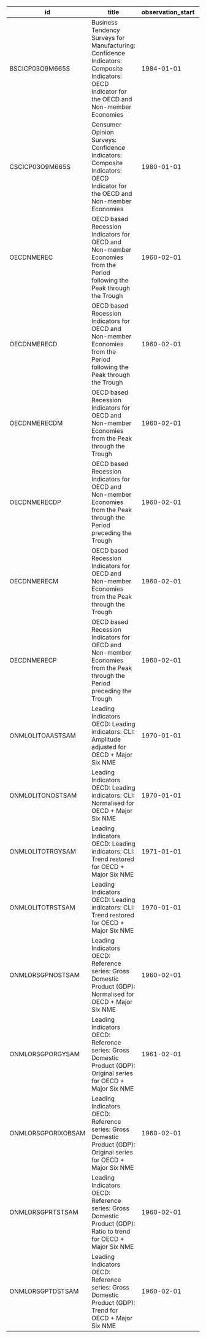 | id                 | title                                                                                                                                          | observation_start   | observation_end   |
|--------------------|------------------------------------------------------------------------------------------------------------------------------------------------|---------------------|-------------------|
| BSCICP03O9M665S    | Business Tendency Surveys for Manufacturing: Confidence Indicators: Composite Indicators: OECD Indicator for the OECD and Non-member Economies | 1984-01-01          | 2022-09-01        |
| CSCICP03O9M665S    | Consumer Opinion Surveys: Confidence Indicators: Composite Indicators: OECD Indicator for the OECD and Non-member Economies                    | 1980-01-01          | 2022-09-01        |
| OECDNMEREC         | OECD based Recession Indicators for OECD and Non-member Economies from the Period following the Peak through the Trough                        | 1960-02-01          | 2022-01-01        |
| OECDNMERECD        | OECD based Recession Indicators for OECD and Non-member Economies from the Period following the Peak through the Trough                        | 1960-02-01          | 2022-01-31        |
| OECDNMERECDM       | OECD based Recession Indicators for OECD and Non-member Economies from the Peak through the Trough                                             | 1960-02-01          | 2022-01-31        |
| OECDNMERECDP       | OECD based Recession Indicators for OECD and Non-member Economies from the Peak through the Period preceding the Trough                        | 1960-02-01          | 2022-01-31        |
| OECDNMERECM        | OECD based Recession Indicators for OECD and Non-member Economies from the Peak through the Trough                                             | 1960-02-01          | 2022-01-01        |
| OECDNMERECP        | OECD based Recession Indicators for OECD and Non-member Economies from the Peak through the Period preceding the Trough                        | 1960-02-01          | 2022-01-01        |
| ONMLOLITOAASTSAM   | Leading Indicators OECD: Leading indicators: CLI: Amplitude adjusted for OECD + Major Six NME                                                  | 1970-01-01          | 2022-01-01        |
| ONMLOLITONOSTSAM   | Leading Indicators OECD: Leading indicators: CLI: Normalised for OECD + Major Six NME                                                          | 1970-01-01          | 2022-01-01        |
| ONMLOLITOTRGYSAM   | Leading Indicators OECD: Leading indicators: CLI: Trend restored for OECD + Major Six NME                                                      | 1971-01-01          | 2021-11-01        |
| ONMLOLITOTRSTSAM   | Leading Indicators OECD: Leading indicators: CLI: Trend restored for OECD + Major Six NME                                                      | 1970-01-01          | 2021-11-01        |
| ONMLORSGPNOSTSAM   | Leading Indicators OECD: Reference series: Gross Domestic Product (GDP): Normalised for OECD + Major Six NME                                   | 1960-02-01          | 2021-11-01        |
| ONMLORSGPORGYSAM   | Leading Indicators OECD: Reference series: Gross Domestic Product (GDP): Original series for OECD + Major Six NME                              | 1961-02-01          | 2021-11-01        |
| ONMLORSGPORIXOBSAM | Leading Indicators OECD: Reference series: Gross Domestic Product (GDP): Original series for OECD + Major Six NME                              | 1960-02-01          | 2021-11-01        |
| ONMLORSGPRTSTSAM   | Leading Indicators OECD: Reference series: Gross Domestic Product (GDP): Ratio to trend for OECD + Major Six NME                               | 1960-02-01          | 2021-11-01        |
| ONMLORSGPTDSTSAM   | Leading Indicators OECD: Reference series: Gross Domestic Product (GDP): Trend for OECD + Major Six NME                                        | 1960-02-01          | 2021-11-01        |